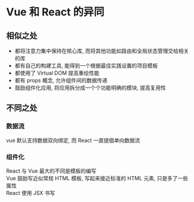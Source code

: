 # Vue 和 React 的异同

## 相似之处

- 都将注意力集中保持在核心库, 而将其他功能如路由和全局状态管理交给相关的库
- 都有自己的构建工具, 能得到一个根据最佳实践设置的项目模板
- 都使用了 Virtual DOM 提高重绘性能
- 都有 props 概念, 允许组件间的数据传递
- 鼓励组件化应用, 将应用拆分成一个个功能明确的模块, 提高复用性

## 不同之处

### 数据流

vue 默认支持数据双向绑定, 而 React 一直提倡单向数据流

### 组件化

React 与 Vue 最大的不同是模板的编写  
Vue 鼓励写近似常规 HTML 模板, 写起来接近标准的 HTML 元素, 只是多了一些属性  
React 使用 JSX 书写
